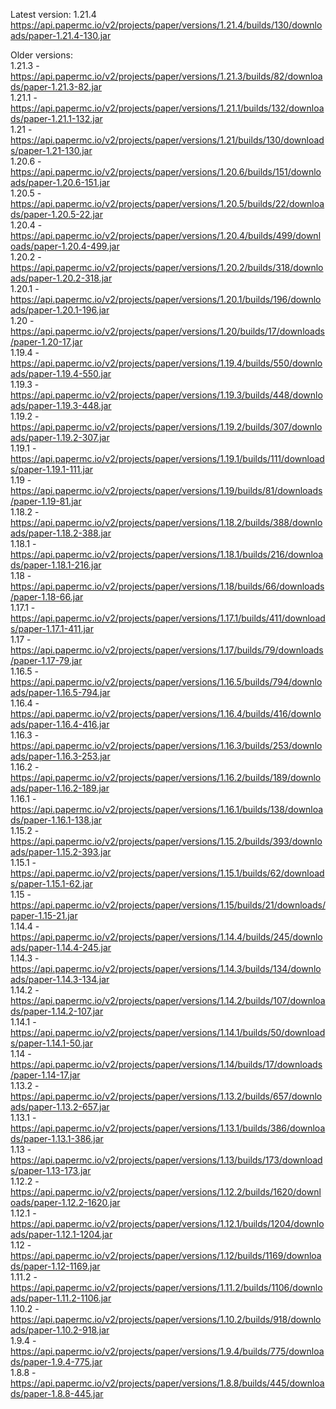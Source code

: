 Latest version: 1.21.4  
https://api.papermc.io/v2/projects/paper/versions/1.21.4/builds/130/downloads/paper-1.21.4-130.jar

Older versions:  
1.21.3 - https://api.papermc.io/v2/projects/paper/versions/1.21.3/builds/82/downloads/paper-1.21.3-82.jar  
1.21.1 - https://api.papermc.io/v2/projects/paper/versions/1.21.1/builds/132/downloads/paper-1.21.1-132.jar  
1.21   - https://api.papermc.io/v2/projects/paper/versions/1.21/builds/130/downloads/paper-1.21-130.jar  
1.20.6 - https://api.papermc.io/v2/projects/paper/versions/1.20.6/builds/151/downloads/paper-1.20.6-151.jar  
1.20.5 - https://api.papermc.io/v2/projects/paper/versions/1.20.5/builds/22/downloads/paper-1.20.5-22.jar  
1.20.4 - https://api.papermc.io/v2/projects/paper/versions/1.20.4/builds/499/downloads/paper-1.20.4-499.jar  
1.20.2 - https://api.papermc.io/v2/projects/paper/versions/1.20.2/builds/318/downloads/paper-1.20.2-318.jar  
1.20.1 - https://api.papermc.io/v2/projects/paper/versions/1.20.1/builds/196/downloads/paper-1.20.1-196.jar  
1.20   - https://api.papermc.io/v2/projects/paper/versions/1.20/builds/17/downloads/paper-1.20-17.jar  
1.19.4 - https://api.papermc.io/v2/projects/paper/versions/1.19.4/builds/550/downloads/paper-1.19.4-550.jar  
1.19.3 - https://api.papermc.io/v2/projects/paper/versions/1.19.3/builds/448/downloads/paper-1.19.3-448.jar  
1.19.2 - https://api.papermc.io/v2/projects/paper/versions/1.19.2/builds/307/downloads/paper-1.19.2-307.jar  
1.19.1 - https://api.papermc.io/v2/projects/paper/versions/1.19.1/builds/111/downloads/paper-1.19.1-111.jar  
1.19   - https://api.papermc.io/v2/projects/paper/versions/1.19/builds/81/downloads/paper-1.19-81.jar  
1.18.2 - https://api.papermc.io/v2/projects/paper/versions/1.18.2/builds/388/downloads/paper-1.18.2-388.jar  
1.18.1 - https://api.papermc.io/v2/projects/paper/versions/1.18.1/builds/216/downloads/paper-1.18.1-216.jar  
1.18   - https://api.papermc.io/v2/projects/paper/versions/1.18/builds/66/downloads/paper-1.18-66.jar  
1.17.1 - https://api.papermc.io/v2/projects/paper/versions/1.17.1/builds/411/downloads/paper-1.17.1-411.jar  
1.17   - https://api.papermc.io/v2/projects/paper/versions/1.17/builds/79/downloads/paper-1.17-79.jar  
1.16.5 - https://api.papermc.io/v2/projects/paper/versions/1.16.5/builds/794/downloads/paper-1.16.5-794.jar  
1.16.4 - https://api.papermc.io/v2/projects/paper/versions/1.16.4/builds/416/downloads/paper-1.16.4-416.jar  
1.16.3 - https://api.papermc.io/v2/projects/paper/versions/1.16.3/builds/253/downloads/paper-1.16.3-253.jar  
1.16.2 - https://api.papermc.io/v2/projects/paper/versions/1.16.2/builds/189/downloads/paper-1.16.2-189.jar  
1.16.1 - https://api.papermc.io/v2/projects/paper/versions/1.16.1/builds/138/downloads/paper-1.16.1-138.jar  
1.15.2 - https://api.papermc.io/v2/projects/paper/versions/1.15.2/builds/393/downloads/paper-1.15.2-393.jar  
1.15.1 - https://api.papermc.io/v2/projects/paper/versions/1.15.1/builds/62/downloads/paper-1.15.1-62.jar  
1.15   - https://api.papermc.io/v2/projects/paper/versions/1.15/builds/21/downloads/paper-1.15-21.jar  
1.14.4 - https://api.papermc.io/v2/projects/paper/versions/1.14.4/builds/245/downloads/paper-1.14.4-245.jar  
1.14.3 - https://api.papermc.io/v2/projects/paper/versions/1.14.3/builds/134/downloads/paper-1.14.3-134.jar  
1.14.2 - https://api.papermc.io/v2/projects/paper/versions/1.14.2/builds/107/downloads/paper-1.14.2-107.jar  
1.14.1 - https://api.papermc.io/v2/projects/paper/versions/1.14.1/builds/50/downloads/paper-1.14.1-50.jar  
1.14   - https://api.papermc.io/v2/projects/paper/versions/1.14/builds/17/downloads/paper-1.14-17.jar  
1.13.2 - https://api.papermc.io/v2/projects/paper/versions/1.13.2/builds/657/downloads/paper-1.13.2-657.jar  
1.13.1 - https://api.papermc.io/v2/projects/paper/versions/1.13.1/builds/386/downloads/paper-1.13.1-386.jar  
1.13   - https://api.papermc.io/v2/projects/paper/versions/1.13/builds/173/downloads/paper-1.13-173.jar  
1.12.2 - https://api.papermc.io/v2/projects/paper/versions/1.12.2/builds/1620/downloads/paper-1.12.2-1620.jar  
1.12.1 - https://api.papermc.io/v2/projects/paper/versions/1.12.1/builds/1204/downloads/paper-1.12.1-1204.jar  
1.12   - https://api.papermc.io/v2/projects/paper/versions/1.12/builds/1169/downloads/paper-1.12-1169.jar  
1.11.2 - https://api.papermc.io/v2/projects/paper/versions/1.11.2/builds/1106/downloads/paper-1.11.2-1106.jar  
1.10.2 - https://api.papermc.io/v2/projects/paper/versions/1.10.2/builds/918/downloads/paper-1.10.2-918.jar  
1.9.4  - https://api.papermc.io/v2/projects/paper/versions/1.9.4/builds/775/downloads/paper-1.9.4-775.jar  
1.8.8  - https://api.papermc.io/v2/projects/paper/versions/1.8.8/builds/445/downloads/paper-1.8.8-445.jar  
